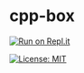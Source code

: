 
# cpp-box


[![Run on Repl.it](https://repl.it/badge/github/ehom/cpp-box)](https://repl.it/github/ehom/cpp-box)


[![License: MIT](https://img.shields.io/badge/License-MIT-yellow.svg)](https://opensource.org/licenses/MIT)
